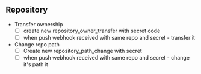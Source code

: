 Repository
--
 * Transfer ownership
    *[ ] create new repository_owner_transfer with secret code
    *[ ] when push webhook received with same repo and secret - transfer it
 * Change repo path
    *[ ] Create new repository_path_change with secret
    *[ ] when push webhook received with same repo and secret - change it's path it